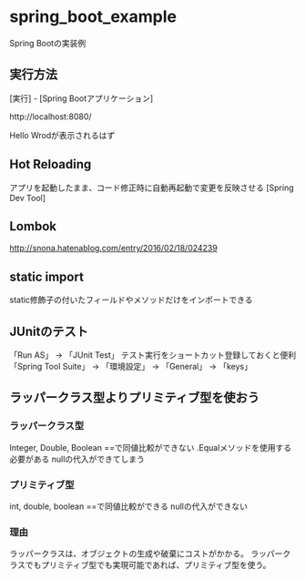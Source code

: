 # spring_boot_example
Spring Bootの実装例

## 実行方法

[実行] - [Spring Bootアプリケーション]

http://localhost:8080/

Hello Wrodが表示されるはず

## Hot Reloading

アプリを起動したまま、コード修正時に自動再起動で変更を反映させる
[Spring Dev Tool]

## Lombok

http://snona.hatenablog.com/entry/2016/02/18/024239


## static import

static修飾子の付いたフィールドやメソッドだけをインポートできる

## JUnitのテスト

「Run AS」 -> 「JUnit Test」
テスト実行をショートカット登録しておくと便利
「Spring Tool Suite」 -> 「環境設定」 -> 「General」 -> 「keys」

## ラッパークラス型よりプリミティブ型を使おう

### ラッパークラス型

Integer, Double, Boolean
==で同値比較ができない
.Equalメソッドを使用する必要がある
nullの代入ができてしまう

### プリミティブ型

int, double, boolean
==で同値比較ができる
nullの代入ができない

### 理由

ラッパークラスは、オブジェクトの生成や破棄にコストがかかる。
ラッパークラスでもプリミティブ型でも実現可能であれば、プリミティブ型を使う。

